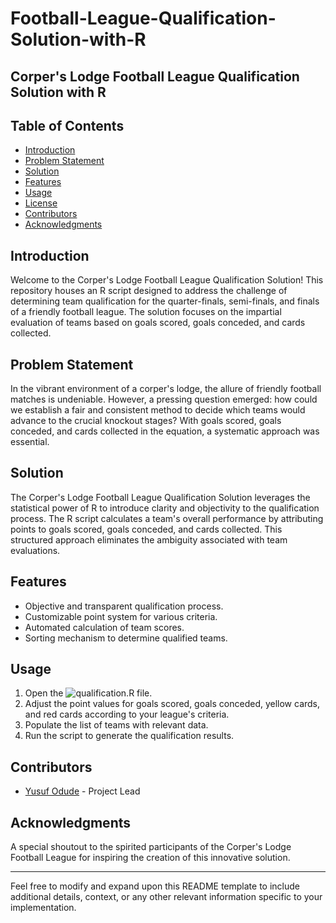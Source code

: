 # Football-League-Qualification-Solution-with-R
## Corper's Lodge Football League Qualification Solution with R

## Table of Contents

- [Introduction](#introduction)
- [Problem Statement](#problem-statement)
- [Solution](#solution)
- [Features](#features)
- [Usage](#usage)
- [License](#license)
- [Contributors](#contributors)
- [Acknowledgments](#acknowledgments)

## Introduction

Welcome to the Corper's Lodge Football League Qualification Solution! This repository houses an R script designed to address the challenge of determining team qualification for the quarter-finals, semi-finals, and finals of a friendly football league. The solution focuses on the impartial evaluation of teams based on goals scored, goals conceded, and cards collected.

## Problem Statement

In the vibrant environment of a corper's lodge, the allure of friendly football matches is undeniable. However, a pressing question emerged: how could we establish a fair and consistent method to decide which teams would advance to the crucial knockout stages? With goals scored, goals conceded, and cards collected in the equation, a systematic approach was essential.

## Solution

The Corper's Lodge Football League Qualification Solution leverages the statistical power of R to introduce clarity and objectivity to the qualification process. The R script calculates a team's overall performance by attributing points to goals scored, goals conceded, and cards collected. This structured approach eliminates the ambiguity associated with team evaluations.

## Features

- Objective and transparent qualification process.
- Customizable point system for various criteria.
- Automated calculation of team scores.
- Sorting mechanism to determine qualified teams.

## Usage

1. Open the ![`qualification.R`](/qualification.R) file.
2. Adjust the point values for goals scored, goals conceded, yellow cards, and red cards according to your league's criteria.
3. Populate the list of teams with relevant data.
4. Run the script to generate the qualification results.

## Contributors

- [Yusuf Odude](https://github.com/YussasifDA) - Project Lead

## Acknowledgments

A special shoutout to the spirited participants of the Corper's Lodge Football League for inspiring the creation of this innovative solution.

---

Feel free to modify and expand upon this README template to include additional details, context, or any other relevant information specific to your implementation.
